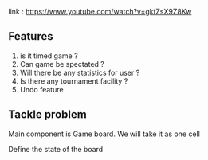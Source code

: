 link : https://www.youtube.com/watch?v=gktZsX9Z8Kw

## Features

1. is it timed game ?
2. Can game be spectated ?
3. Will there be any statistics for user ?
4. Is there any tournament facility ?
5. Undo feature

## Tackle problem

Main component is Game board. We will take it as one cell

Define the state of the board 

